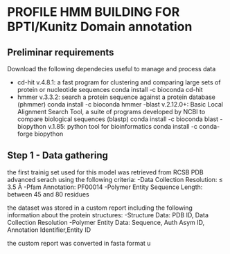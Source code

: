 # PROFILE HMM BUILDING FOR BPTI/Kunitz Domain annotation
## Preliminar requirements
Download the following dependecies useful to manage and process data
- cd-hit v.4.8.1: a fast program for clustering and comparing large sets of protein or nucleotide sequences
  conda install -c bioconda cd-hit
- hmmer v.3.3.2: search a protein sequence against a protein database (phmmer)
  conda install -c bioconda hmmer
-blast v.2.12.0+: Basic Local Alignment Search Tool, a suite of programs developed by NCBI to compare biological sequences (blastp)
  conda install -c bioconda blast
-biopython v.1.85: python tool for bioinformatics 
  conda install -c conda-forge biopython

## Step 1 - Data gathering
the first trainig set used for this model was retrieved from RCSB PDB advanced serach using the following criteria:
  -Data Collection Resolution: ≤ 3.5 Å
  -Pfam Annotation: PF00014
  -Polymer Entity Sequence Length: between 45 and 80 residues

the dataset was stored in a custom report including the following information about the protein structures:
  -Structure Data: PDB ID, Data Collection Resolution
  -Polymer Entity Data: Sequence, Auth Asym ID, Annotation Identifier,Entity ID
  
the custom report was converted in fasta format u

  
  

  


